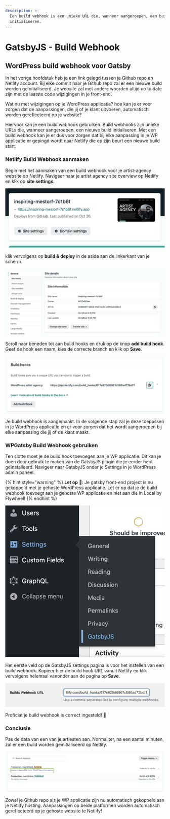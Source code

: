 ```yaml
---
description: >-
  Een build webhook is een unieke URL die, wanneer aangeroepen, een build
  initialiseren.
---
```


# GatsbyJS - Build Webhook

## WordPress build webhook voor Gatsby

In het vorige hoofdstuk heb je een link gelegd tussen je Github repo en Netlify account. Bij elke commit naar je Github repo zal er een nieuwe build worden geïnitialiseerd. Je website zal met andere woorden altijd up to date zijn met de laatste code wijzigingen in je front-end.

Wat nu met wijzigingen op je WordPress applicatie? hoe kan je er voor zorgen dat de aanpassingen, die jij of je klant uitvoeren, automatisch worden gereflecteerd op je website?

Hiervoor kan je een build webhook gebruiken. Build webhooks zijn unieke URLs die, wanneer aangeroepen, een nieuwe build initialiseren. Met een build webhook kan je er dus voor zorgen dat bij elke aanpassing in je WP applicatie er gepingd wordt naar Netlify die op zijn beurt een nieuwe build start.

### Netlify Build Webhook aanmaken

Begin met het aanmaken van een build webhook voor je artist-agency website op Netlify. Navigeer naar je artist agency site overview op Netlify en klik op **site settings**.

![](<../../.gitbook/assets/image (14).png>)

klik vervolgens op **build & deploy** in de aside aan de linkerkant van je scherm.

![](<../../.gitbook/assets/image (46).png>)

Scroll naar beneden tot aan build hooks en druk op de knop **add build hook**. Geef de hook een naam, kies de correcte branch en klik op **Save**.

![](<../../.gitbook/assets/image (106).png>)

Je build webhook is aangemaakt. In de volgende stap zal je deze toepassen in je WordPress applicatie en er voor zorgen dat het wordt aangeroepen bij elke aanpassing die jij of de klant maakt.

### WPGatsby Build Webhook gebruiken

Ten slotte moet je de build hook toevoegen aan je WP applicatie. Dit kan je doen door gebruik te maken van de GatsbyJS plugin die je eerder hebt geïnstalleerd. Navigeer naar GatsbyJS onder je Settings in je WordPress admin paneel.

{% hint style="warning" %}
**Let op** :eyes::  Je gatsby front-end project is nu gekoppeld met je gehoste WordPress applicatie. Let er op dat je de build webhook toevoegt aan je gehoste WP applicatie en niet aan die in Local by Flywheel!
{% endhint %}

![](<../../.gitbook/assets/image (63).png>)

Het eerste veld op de GatsbyJS settings pagina is voor het instellen van een build webhook. Kopieer hier de build hook URL vanuit Netlify en klik vervolgens helemaal vanonder aan de pagina op **Save**.

![](<../../.gitbook/assets/image (64).png>)

Proficiat je build webhook is correct ingesteld! :tada:

### Conclusie

Pas de data van een van je artiesten aan. Normaliter, na een aantal minuten, zal er een build worden geïnitialiseerd op Netlify.

![](<../../.gitbook/assets/image (10).png>)

Zowel je Github repo als je WP applicatie zijn nu automatisch gekoppeld aan je Netlify hosting. Aanpassingen op beide platformen worden automatisch gereflecteerd op je gehoste website te Netlify!
